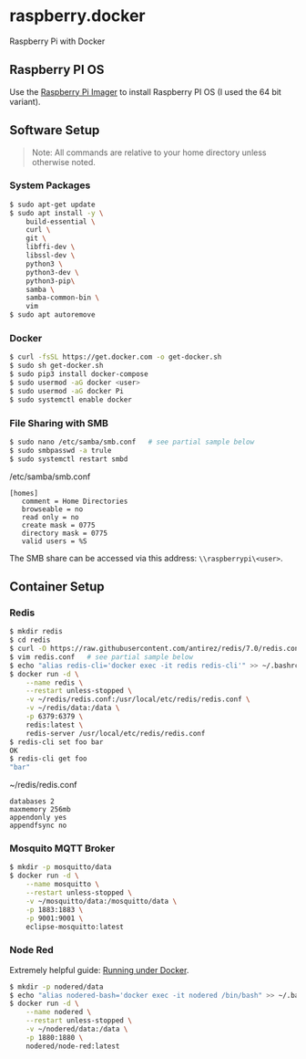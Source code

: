 # raspberry.docker
Raspberry Pi with Docker


## Raspberry PI OS

Use the [Raspberry Pi Imager](https://www.raspberrypi.com/software/) to install Raspberry PI OS (I used the 64 bit variant).


## Software Setup

> Note: All commands are relative to your home directory unless otherwise noted.


### System Packages

```bash
$ sudo apt-get update
$ sudo apt install -y \
    build-essential \
    curl \
    git \
    libffi-dev \
    libssl-dev \
    python3 \
    python3-dev \
    python3-pip\
    samba \
    samba-common-bin \
    vim
$ sudo apt autoremove
```


### Docker

```bash
$ curl -fsSL https://get.docker.com -o get-docker.sh
$ sudo sh get-docker.sh
$ sudo pip3 install docker-compose
$ sudo usermod -aG docker <user>
$ sudo usermod -aG docker Pi
$ sudo systemctl enable docker
```


### File Sharing with SMB

```bash
$ sudo nano /etc/samba/smb.conf   # see partial sample below
$ sudo smbpasswd -a trule
$ sudo systemctl restart smbd
```

/etc/samba/smb.conf
```inifile
[homes]
   comment = Home Directories
   browseable = no
   read only = no
   create mask = 0775
   directory mask = 0775
   valid users = %S
```

The SMB share can be accessed via this address: `\\raspberrypi\<user>`.


## Container Setup

### Redis

```bash
$ mkdir redis
$ cd redis
$ curl -O https://raw.githubusercontent.com/antirez/redis/7.0/redis.conf
$ vim redis.conf   # see partial sample below
$ echo "alias redis-cli='docker exec -it redis redis-cli'" >> ~/.bashrc
$ docker run -d \
    --name redis \
    --restart unless-stopped \
    -v ~/redis/redis.conf:/usr/local/etc/redis/redis.conf \
    -v ~/redis/data:/data \
    -p 6379:6379 \
    redis:latest \
    redis-server /usr/local/etc/redis/redis.conf
$ redis-cli set foo bar
OK
$ redis-cli get foo
"bar"
```

~/redis/redis.conf
```inifile
databases 2
maxmemory 256mb
appendonly yes
appendfsync no
```


### Mosquito MQTT Broker

```bash
$ mkdir -p mosquitto/data
$ docker run -d \
    --name mosquitto \
    --restart unless-stopped \
    -v ~/mosquitto/data:/mosquitto/data \
    -p 1883:1883 \
    -p 9001:9001 \
    eclipse-mosquitto:latest
```


### Node Red

Extremely helpful guide:  [Running under Docker](https://nodered.org/docs/getting-started/docker).

```bash
$ mkdir -p nodered/data
$ echo "alias nodered-bash='docker exec -it nodered /bin/bash" >> ~/.bashrc
$ docker run -d \
    --name nodered \
    --restart unless-stopped \
    -v ~/nodered/data:/data \
    -p 1880:1880 \
    nodered/node-red:latest
```

